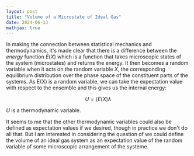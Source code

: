 ```yaml
---
layout: post
title: "Volume of a Microstate of Ideal Gas"
date: 2024-06-13
mathjax: true
---
```


In making the connection between statistical mechanics and thermodynamics, it's made clear that there is a difference between the *energy* function $E(X)$ which is a function that takes microscopic states of the system (microstates) and returns the energy. It then becomes a random variable when it acts on the random variable $X$, the corresponding equilibrium distribution over the phase space of the constituent parts of the systems. As E(X) is a random variable, we can take the expectation value with respect to the ensemble and this gives us the internal energy:

$$U = \langle E(X) \lambda$$

$U$ is a thermodynamic variable.

It seems to me that the other thermodynamic variables could also be defined as expectation values if we desired, though in practice we don't do all that. But I am interested in considering the question of we could define the volume of an ideal gas system as an expectation value of the random variable of some microscopic arrangement of the systeme.